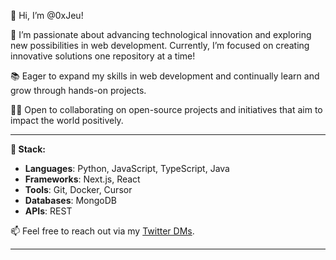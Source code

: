 👋 Hi, I’m @0xJeu!

👀 I’m passionate about advancing technological innovation and exploring new possibilities in web development. Currently, I’m focused on creating innovative solutions one repository at a time!

📚 Eager to expand my skills in web development and continually learn and grow through hands-on projects.

🤝🏾 Open to collaborating on open-source projects and initiatives that aim to impact the world positively.

---

**🔧 Stack:**
- **Languages**: Python, JavaScript, TypeScript, Java
- **Frameworks**: Next.js, React
- **Tools**: Git, Docker, Cursor
- **Databases**: MongoDB
- **APIs**: REST

📫 Feel free to reach out via my [Twitter DMs](https://twitter.com/messages/compose?recipient_id=YOUR_TWITTER_ID).

---

<!---
0xJeu/0xJeu is a ✨ special ✨ repository because its `README.md` (this file) appears on your GitHub profile.
You can click the Preview link to take a look at your changes.
--->
